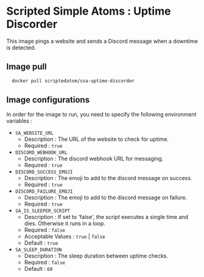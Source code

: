 # Scripted Simple Atoms : Uptime Discorder

This image pings a website and sends a Discord message when a downtime is detected.

## Image pull

```bash
  docker pull scriptedatom/ssa-uptime-discorder
```

## Image configurations

In order for the image to run, you need to specify the following environment variables :

* `SA_WEBSITE_URL`
    * Description : The URL of the website to check for uptime.
    * Required : `true`
* `DISCORD_WEBHOOK_URL`
    * Description : The discord webhook URL for messaging.
    * Required : `true`
* `DISCORD_SUCCESS_EMOJI`
    * Description : The emoji to add to the discord message on success.
    * Required : `true`
* `DISCORD_FAILURE_EMOJI`
    * Description : The emoji to add to the discord message on failure.
    * Required : `true`
* `SA_IS_SLEEPER_SCRIPT`
    * Description : If set to 'false', the script executes a single time and dies. Otherwise it runs in a loop.
    * Required : `false`
    * Acceptable Values : `true` | `false`
    * Default : `true`
* `SA_SLEEP_DURATION`
    * Description : The sleep duration between uptime checks.
    * Required : `false`
    * Default : `60`

